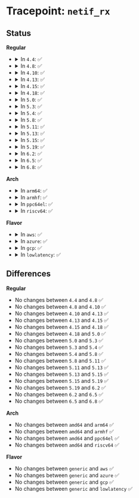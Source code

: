 # Tracepoint: <code>netif_rx</code>

## Status
<b>Regular</b>
<ul>
<li>
<details>
<summary>In <code>4.4</code>: ✅</summary>

Event:

```c
struct trace_event_raw_net_dev_template {
    struct trace_entry ent;
    void *skbaddr;
    unsigned int len;
    u32 __data_loc_name;
    char __data[0];
};
```
Function:

```c
void trace_event_raw_event_net_dev_template(void *__data, struct sk_buff *skb);
```
</details>
</li>
<li>
<details>
<summary>In <code>4.8</code>: ✅</summary>

Event:

```c
struct trace_event_raw_net_dev_template {
    struct trace_entry ent;
    void *skbaddr;
    unsigned int len;
    u32 __data_loc_name;
    char __data[0];
};
```
Function:

```c
void trace_event_raw_event_net_dev_template(void *__data, struct sk_buff *skb);
```
</details>
</li>
<li>
<details>
<summary>In <code>4.10</code>: ✅</summary>

Event:

```c
struct trace_event_raw_net_dev_template {
    struct trace_entry ent;
    void *skbaddr;
    unsigned int len;
    u32 __data_loc_name;
    char __data[0];
};
```
Function:

```c
void trace_event_raw_event_net_dev_template(void *__data, struct sk_buff *skb);
```
</details>
</li>
<li>
<details>
<summary>In <code>4.13</code>: ✅</summary>

Event:

```c
struct trace_event_raw_net_dev_template {
    struct trace_entry ent;
    void *skbaddr;
    unsigned int len;
    u32 __data_loc_name;
    char __data[0];
};
```
Function:

```c
void trace_event_raw_event_net_dev_template(void *__data, struct sk_buff *skb);
```
</details>
</li>
<li>
<details>
<summary>In <code>4.15</code>: ✅</summary>

Event:

```c
struct trace_event_raw_net_dev_template {
    struct trace_entry ent;
    void *skbaddr;
    unsigned int len;
    u32 __data_loc_name;
    char __data[0];
};
```
Function:

```c
void trace_event_raw_event_net_dev_template(void *__data, struct sk_buff *skb);
```
</details>
</li>
<li>
<details>
<summary>In <code>4.18</code>: ✅</summary>

Event:

```c
struct trace_event_raw_net_dev_template {
    struct trace_entry ent;
    void *skbaddr;
    unsigned int len;
    u32 __data_loc_name;
    char __data[0];
};
```
Function:

```c
void trace_event_raw_event_net_dev_template(void *__data, struct sk_buff *skb);
```
</details>
</li>
<li>
<details>
<summary>In <code>5.0</code>: ✅</summary>

Event:

```c
struct trace_event_raw_net_dev_template {
    struct trace_entry ent;
    void *skbaddr;
    unsigned int len;
    u32 __data_loc_name;
    char __data[0];
};
```
Function:

```c
void trace_event_raw_event_net_dev_template(void *__data, struct sk_buff *skb);
```
</details>
</li>
<li>
<details>
<summary>In <code>5.3</code>: ✅</summary>

Event:

```c
struct trace_event_raw_net_dev_template {
    struct trace_entry ent;
    void *skbaddr;
    unsigned int len;
    u32 __data_loc_name;
    char __data[0];
};
```
Function:

```c
void trace_event_raw_event_net_dev_template(void *__data, struct sk_buff *skb);
```
</details>
</li>
<li>
<details>
<summary>In <code>5.4</code>: ✅</summary>

Event:

```c
struct trace_event_raw_net_dev_template {
    struct trace_entry ent;
    void *skbaddr;
    unsigned int len;
    u32 __data_loc_name;
    char __data[0];
};
```
Function:

```c
void trace_event_raw_event_net_dev_template(void *__data, struct sk_buff *skb);
```
</details>
</li>
<li>
<details>
<summary>In <code>5.8</code>: ✅</summary>

Event:

```c
struct trace_event_raw_net_dev_template {
    struct trace_entry ent;
    void *skbaddr;
    unsigned int len;
    u32 __data_loc_name;
    char __data[0];
};
```
Function:

```c
void trace_event_raw_event_net_dev_template(void *__data, struct sk_buff *skb);
```
</details>
</li>
<li>
<details>
<summary>In <code>5.11</code>: ✅</summary>

Event:

```c
struct trace_event_raw_net_dev_template {
    struct trace_entry ent;
    void *skbaddr;
    unsigned int len;
    u32 __data_loc_name;
    char __data[0];
};
```
Function:

```c
void trace_event_raw_event_net_dev_template(void *__data, struct sk_buff *skb);
```
</details>
</li>
<li>
<details>
<summary>In <code>5.13</code>: ✅</summary>

Event:

```c
struct trace_event_raw_net_dev_template {
    struct trace_entry ent;
    void *skbaddr;
    unsigned int len;
    u32 __data_loc_name;
    char __data[0];
};
```
Function:

```c
void trace_event_raw_event_net_dev_template(void *__data, struct sk_buff *skb);
```
</details>
</li>
<li>
<details>
<summary>In <code>5.15</code>: ✅</summary>

Event:

```c
struct trace_event_raw_net_dev_template {
    struct trace_entry ent;
    void *skbaddr;
    unsigned int len;
    u32 __data_loc_name;
    char __data[0];
};
```
Function:

```c
void trace_event_raw_event_net_dev_template(void *__data, struct sk_buff *skb);
```
</details>
</li>
<li>
<details>
<summary>In <code>5.19</code>: ✅</summary>

Event:

```c
struct trace_event_raw_net_dev_template {
    struct trace_entry ent;
    void *skbaddr;
    unsigned int len;
    u32 __data_loc_name;
    char __data[0];
};
```
Function:

```c
void trace_event_raw_event_net_dev_template(void *__data, struct sk_buff *skb);
```
</details>
</li>
<li>
<details>
<summary>In <code>6.2</code>: ✅</summary>

Event:

```c
struct trace_event_raw_net_dev_template {
    struct trace_entry ent;
    void *skbaddr;
    unsigned int len;
    u32 __data_loc_name;
    char __data[0];
};
```
Function:

```c
void trace_event_raw_event_net_dev_template(void *__data, struct sk_buff *skb);
```
</details>
</li>
<li>
<details>
<summary>In <code>6.5</code>: ✅</summary>

Event:

```c
struct trace_event_raw_net_dev_template {
    struct trace_entry ent;
    void *skbaddr;
    unsigned int len;
    u32 __data_loc_name;
    char __data[0];
};
```
Function:

```c
void trace_event_raw_event_net_dev_template(void *__data, struct sk_buff *skb);
```
</details>
</li>
<li>
<details>
<summary>In <code>6.8</code>: ✅</summary>

Event:

```c
struct trace_event_raw_net_dev_template {
    struct trace_entry ent;
    void *skbaddr;
    unsigned int len;
    u32 __data_loc_name;
    char __data[0];
};
```
Function:

```c
void trace_event_raw_event_net_dev_template(void *__data, struct sk_buff *skb);
```
</details>
</li>
</ul>
<b>Arch</b>
<ul>
<li>
<details>
<summary>In <code>arm64</code>: ✅</summary>

Event:

```c
struct trace_event_raw_net_dev_template {
    struct trace_entry ent;
    void *skbaddr;
    unsigned int len;
    u32 __data_loc_name;
    char __data[0];
};
```
Function:

```c
void trace_event_raw_event_net_dev_template(void *__data, struct sk_buff *skb);
```
</details>
</li>
<li>
<details>
<summary>In <code>armhf</code>: ✅</summary>

Event:

```c
struct trace_event_raw_net_dev_template {
    struct trace_entry ent;
    void *skbaddr;
    unsigned int len;
    u32 __data_loc_name;
    char __data[0];
};
```
Function:

```c
void trace_event_raw_event_net_dev_template(void *__data, struct sk_buff *skb);
```
</details>
</li>
<li>
<details>
<summary>In <code>ppc64el</code>: ✅</summary>

Event:

```c
struct trace_event_raw_net_dev_template {
    struct trace_entry ent;
    void *skbaddr;
    unsigned int len;
    u32 __data_loc_name;
    char __data[0];
};
```
Function:

```c
void trace_event_raw_event_net_dev_template(void *__data, struct sk_buff *skb);
```
</details>
</li>
<li>
<details>
<summary>In <code>riscv64</code>: ✅</summary>

Event:

```c
struct trace_event_raw_net_dev_template {
    struct trace_entry ent;
    void *skbaddr;
    unsigned int len;
    u32 __data_loc_name;
    char __data[0];
};
```
Function:

```c
void trace_event_raw_event_net_dev_template(void *__data, struct sk_buff *skb);
```
</details>
</li>
</ul>
<b>Flavor</b>
<ul>
<li>
<details>
<summary>In <code>aws</code>: ✅</summary>

Event:

```c
struct trace_event_raw_net_dev_template {
    struct trace_entry ent;
    void *skbaddr;
    unsigned int len;
    u32 __data_loc_name;
    char __data[0];
};
```
Function:

```c
void trace_event_raw_event_net_dev_template(void *__data, struct sk_buff *skb);
```
</details>
</li>
<li>
<details>
<summary>In <code>azure</code>: ✅</summary>

Event:

```c
struct trace_event_raw_net_dev_template {
    struct trace_entry ent;
    void *skbaddr;
    unsigned int len;
    u32 __data_loc_name;
    char __data[0];
};
```
Function:

```c
void trace_event_raw_event_net_dev_template(void *__data, struct sk_buff *skb);
```
</details>
</li>
<li>
<details>
<summary>In <code>gcp</code>: ✅</summary>

Event:

```c
struct trace_event_raw_net_dev_template {
    struct trace_entry ent;
    void *skbaddr;
    unsigned int len;
    u32 __data_loc_name;
    char __data[0];
};
```
Function:

```c
void trace_event_raw_event_net_dev_template(void *__data, struct sk_buff *skb);
```
</details>
</li>
<li>
<details>
<summary>In <code>lowlatency</code>: ✅</summary>

Event:

```c
struct trace_event_raw_net_dev_template {
    struct trace_entry ent;
    void *skbaddr;
    unsigned int len;
    u32 __data_loc_name;
    char __data[0];
};
```
Function:

```c
void trace_event_raw_event_net_dev_template(void *__data, struct sk_buff *skb);
```
</details>
</li>
</ul>

## Differences
<b>Regular</b>
<ul>
<li>
No changes between <code>4.4</code> and <code>4.8</code> ✅
</li>
<li>
No changes between <code>4.8</code> and <code>4.10</code> ✅
</li>
<li>
No changes between <code>4.10</code> and <code>4.13</code> ✅
</li>
<li>
No changes between <code>4.13</code> and <code>4.15</code> ✅
</li>
<li>
No changes between <code>4.15</code> and <code>4.18</code> ✅
</li>
<li>
No changes between <code>4.18</code> and <code>5.0</code> ✅
</li>
<li>
No changes between <code>5.0</code> and <code>5.3</code> ✅
</li>
<li>
No changes between <code>5.3</code> and <code>5.4</code> ✅
</li>
<li>
No changes between <code>5.4</code> and <code>5.8</code> ✅
</li>
<li>
No changes between <code>5.8</code> and <code>5.11</code> ✅
</li>
<li>
No changes between <code>5.11</code> and <code>5.13</code> ✅
</li>
<li>
No changes between <code>5.13</code> and <code>5.15</code> ✅
</li>
<li>
No changes between <code>5.15</code> and <code>5.19</code> ✅
</li>
<li>
No changes between <code>5.19</code> and <code>6.2</code> ✅
</li>
<li>
No changes between <code>6.2</code> and <code>6.5</code> ✅
</li>
<li>
No changes between <code>6.5</code> and <code>6.8</code> ✅
</li>
</ul>
<b>Arch</b>
<ul>
<li>
No changes between <code>amd64</code> and <code>arm64</code> ✅
</li>
<li>
No changes between <code>amd64</code> and <code>armhf</code> ✅
</li>
<li>
No changes between <code>amd64</code> and <code>ppc64el</code> ✅
</li>
<li>
No changes between <code>amd64</code> and <code>riscv64</code> ✅
</li>
</ul>
<b>Flavor</b>
<ul>
<li>
No changes between <code>generic</code> and <code>aws</code> ✅
</li>
<li>
No changes between <code>generic</code> and <code>azure</code> ✅
</li>
<li>
No changes between <code>generic</code> and <code>gcp</code> ✅
</li>
<li>
No changes between <code>generic</code> and <code>lowlatency</code> ✅
</li>
</ul>
